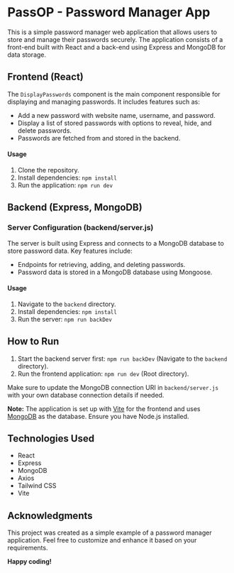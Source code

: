 # PassOP - Password Manager App

This is a simple password manager web application that allows users to store and manage their passwords securely. The application consists of a front-end built with React and a back-end using Express and MongoDB for data storage.

## Frontend (React)


The `DisplayPasswords` component is the main component responsible for displaying and managing passwords. It includes features such as:

- Add a new password with website name, username, and password.
- Display a list of stored passwords with options to reveal, hide, and delete passwords.
- Passwords are fetched from and stored in the backend.

#### Usage

1. Clone the repository.
2. Install dependencies: `npm install`
3. Run the application: `npm run dev`

## Backend (Express, MongoDB)

### Server Configuration (backend/server.js)

The server is built using Express and connects to a MongoDB database to store password data. Key features include:

- Endpoints for retrieving, adding, and deleting passwords.
- Password data is stored in a MongoDB database using Mongoose.

#### Usage

1. Navigate to the `backend` directory.
2. Install dependencies: `npm install`
3. Run the server: `npm run backDev`

## How to Run

1. Start the backend server first: `npm run backDev` (Navigate to the `backend` directory).
2. Run the frontend application: `npm run dev` (Root directory).

Make sure to update the MongoDB connection URI in `backend/server.js` with your own database connection details if needed.

**Note:** The application is set up with [Vite](https://vitejs.dev/) for the frontend and uses [MongoDB](https://www.mongodb.com/) as the database. Ensure you have Node.js installed.

## Technologies Used

- React
- Express
- MongoDB
- Axios
- Tailwind CSS
- Vite

## Acknowledgments

This project was created as a simple example of a password manager application. Feel free to customize and enhance it based on your requirements.

**Happy coding!**